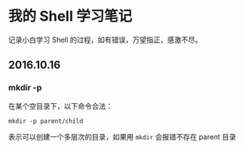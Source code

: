 # 我的 Shell 学习笔记

记录小白学习 Shell 的过程，如有错误，万望指正，感激不尽。

## 2016.10.16

### mkdir -p

在某个空目录下，以下命令合法：

```shell
mkdir -p parent/child
```

表示可以创建一个多层次的目录，如果用 `mkdir` 会报错不存在 parent 目录
